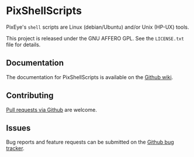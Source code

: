 PixShellScripts
===============

PixEye's `shell` scripts are Linux (debian/Ubuntu) and/or Unix (HP-UX) tools.

This project is released under the GNU AFFERO GPL. See the `LICENSE.txt` file for details.

Documentation
-------------

The documentation for PixShellScripts is available on the [Github wiki](https://github.com/PixEye/PixShellScripts/wiki).

Contributing
-------------

[Pull requests via Github](https://github.com/PixEye/PixShellScripts/pulls) are welcome.

Issues
------

Bug reports and feature requests can be submitted on the [Github bug tracker](https://github.com/PixEye/PixShellScripts/issues).
